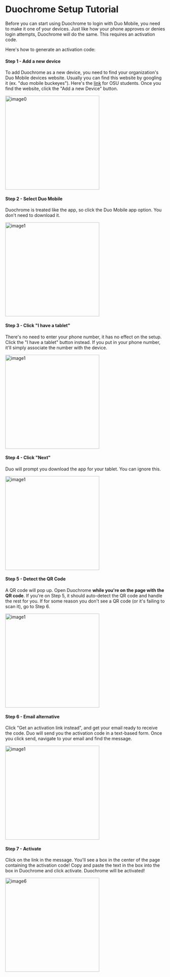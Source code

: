 # Duochrome Setup Tutorial
Before you can start using Duochrome to login with Duo Mobile, you need to make it one of your devices. Just like how your phone approves or denies login attempts, Duochrome will do the same. This requires an activation code.

Here's how to generate an activation code:

#### Step 1 - Add a new device

To add Duochrome as a new device, you need to find your organization's Duo Mobile devices website.
Usually you can find this website by googling it (ex. "duo mobile buckeyes"). Here's the [link](https://osu.login.duosecurity.com/devices?link_clicked=true/) for OSU students.
Once you find the website, click the "Add a new Device" button.

<img width="296" alt="image0" src="https://user-images.githubusercontent.com/45902499/234158270-328b5722-8dc2-4822-87a0-8c7d24545c7f.PNG">

#### Step 2 - Select Duo Mobile

Duochrome is treated like the app, so click the Duo Mobile app option. You don't need to download it.

<img width="296" alt="image1" src="https://user-images.githubusercontent.com/45902499/234158296-7334a1cc-258c-4a83-9c84-9caf4d2be4be.png">

#### Step 3 - Click "I have a tablet"

There's no need to enter your phone number, it has no effect on the setup. Click the "I have a tablet" button instead.
If you put in your phone number, it'll simply associate the number with the device.

<img width="296" alt="image1" src="https://user-images.githubusercontent.com/45902499/234158309-faebbc54-9cde-453d-8814-9115d722b2af.png">

#### Step 4 - Click "Next"

Duo will prompt you download the app for your tablet. You can ignore this.

<img width="296" alt="image1" src="https://user-images.githubusercontent.com/45902499/234158331-9d881bb0-b3f1-453c-a1ef-137edbdd0851.png">

#### Step 5 - Detect the QR Code

A QR code will pop up. Open Duochrome **while you're on the page with the QR code**. If you're on Step 5, it should auto-detect the QR code and handle the rest for you. If for some reason you don't see a QR code (or it's failing to scan it), go to Step 6.

<img width="296" alt="image1" src="https://user-images.githubusercontent.com/45902499/234158349-4ac7cbcd-5a27-4442-9243-88ce8a56c774.png">

#### Step 6 - Email alternative

Click "Get an activation link instead", and get your email ready to receive the code.
Duo will send you the activation code in a text-based form. Once you click send, navigate to your email and find the message.

<img width="296" alt="image1" src="https://user-images.githubusercontent.com/45902499/234158382-0df5ba67-5409-43c4-a306-05a0694972b1.png">

#### Step 7 - Activate

Click on the link in the message. You'll see a box in the center of the page containing the activation code!
Copy and paste the text in the box into the box in Duochrome and click activate. Duochrome will be activated!

<img width="296" alt="image6" src="https://user-images.githubusercontent.com/45902499/234158524-2d7e5a45-d795-49df-bfb5-79959ed5dacf.PNG">
